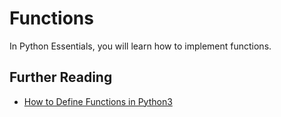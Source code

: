 # Functions

In Python Essentials, you will learn how to implement functions.


## Further Reading

- [How to Define Functions in Python3](https://www.digitalocean.com/community/tutorials/how-to-define-functions-in-python-3)